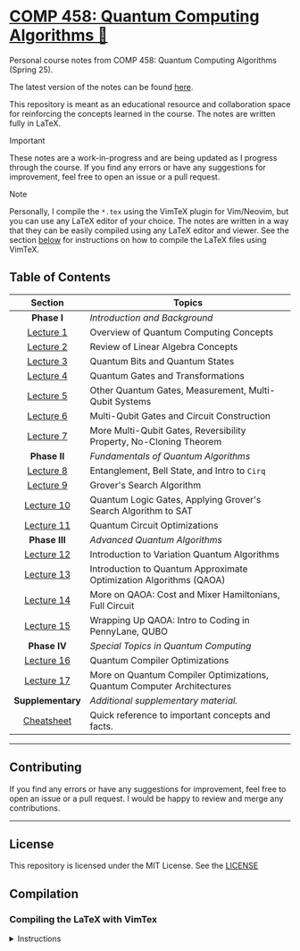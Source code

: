 # [COMP 458: Quantum Computing Algorithms 🧬](https://micahkepe.com/comp458-notes/)

Personal course notes from COMP 458: Quantum Computing Algorithms (Spring 25).

The latest version of the notes can be found [here](https://micahkepe.com/comp458-notes/).

This repository is meant as an educational resource and collaboration space
for reinforcing the concepts learned in the course. The notes are written fully
in LaTeX.

> [!IMPORTANT]
> These notes are a work-in-progress and are being updated as I progress through
> the course. If you find any errors or have any suggestions for improvement,
> feel free to open an issue or a pull request.

> [!NOTE]
> Personally, I compile the `*.tex` using the VimTeX plugin for Vim/Neovim, but
> you can use any LaTeX editor of your choice. The notes are written in a way that
> they can be easily compiled using any LaTeX editor and viewer. See the section
> [below](#compiling-the-latex-with-vimtex) for instructions on how to compile the
> LaTeX files using VimTeX.

## Table of Contents

<div align="center">

|                     Section                      | Topics                                                                 |
| :----------------------------------------------: | ---------------------------------------------------------------------- |
|             <strong>Phase I</strong>             | <em>Introduction and Background</em>                                   |
|   [Lecture 1](./lectures/phase-i/lecture1.tex)   | Overview of Quantum Computing Concepts                                 |
|   [Lecture 2](./lectures/phase-i/lecture2.tex)   | Review of Linear Algebra Concepts                                      |
|   [Lecture 3](./lectures/phase-i/lecture3.tex)   | Quantum Bits and Quantum States                                        |
|   [Lecture 4](./lectures/phase-i/lecture4.tex)   | Quantum Gates and Transformations                                      |
|   [Lecture 5](./lectures/phase-i/lecture5.tex)   | Other Quantum Gates, Measurement, Multi-Qubit Systems                  |
|   [Lecture 6](./lectures/phase-i/lecture6.tex)   | Multi-Qubit Gates and Circuit Construction                             |
|   [Lecture 7](./lectures/phase-i/lecture7.tex)   | More Multi-Qubit Gates, Reversibility Property, No-Cloning Theorem     |
|            <strong>Phase II </strong>            | <em>Fundamentals of Quantum Algorithms</em>                            |
|  [Lecture 8](./lectures/phase-ii/lecture8.tex)   | Entanglement, Bell State, and Intro to <code>Cirq</code>               |
|  [Lecture 9](./lectures/phase-ii/lecture9.tex)   | Grover's Search Algorithm                                              |
| [Lecture 10](./lectures/phase-ii/lecture10.tex)  | Quantum Logic Gates, Applying Grover's Search Algorithm to SAT         |
| [Lecture 11](./lectures/phase-ii/lecture11.tex)  | Quantum Circuit Optimizations                                          |
|           <strong>Phase III </strong>            | <em>Advanced Quantum Algorithms</em>                                   |
| [Lecture 12](./lectures/phase-iii/lecture12.tex) | Introduction to Variation Quantum Algorithms                           |
| [Lecture 13](./lectures/phase-iii/lecture13.tex) | Introduction to Quantum Approximate Optimization Algorithms (QAOA)     |
| [Lecture 14](./lectures/phase-iii/lecture14.tex) | More on QAOA: Cost and Mixer Hamiltonians, Full Circuit                |
| [Lecture 15](./lectures/phase-iii/lecture15.tex) | Wrapping Up QAOA: Intro to Coding in PennyLane, QUBO                   |
|            <strong>Phase IV </strong>            | <em>Special Topics in Quantum Computing</em>                           |
| [Lecture 16](./lectures/phase-iv/lecture16.tex)  | Quantum Compiler Optimizations                                         |
| [Lecture 17](./lectures/phase-iv/lecture17.tex)  | More on Quantum Compiler Optimizations, Quantum Computer Architectures |
|          <strong>Supplementary</strong>          | <em>Additional supplementary material.</em>                            |
|   [Cheatsheet](./supplementary/cheatsheet.tex)   | Quick reference to important concepts and facts.                       |

</div>

---

## Contributing

If you find any errors or have any suggestions for improvement, feel free to
open an issue or a pull request. I would be happy to review and merge any
contributions.

---

## License

This repository is licensed under the MIT License. See the [LICENSE](./LICENSE)

## Compilation

### Compiling the LaTeX with VimTex

<details>
<summary>Instructions</summary>

1. Clone the repository:

```code
git clone https://github.com/micahkepe/comp458-notes.git
cd comp458-notes
```

2. Open the `main.tex` file in Vim or Neovim:

```
nvim main.tex
```

3. Ensure that you have the [`VimTeX`](https://github.com/lervag/vimtex) plugin
   installed. This will be used to compile the LaTeX files and preview the
   PDF in real-time in a PDF viewer of your choice (I use `sioyek`).

4. Compile the LaTeX file by running the following command in Vim:

   ```
   :VimTexCompile
   ```

5. Preview the compiled PDF:

   ```
   :VimTexView
   ```

If you have any issues with the compilation, feel free to open an issue or
reach out to me directly.

</details>
